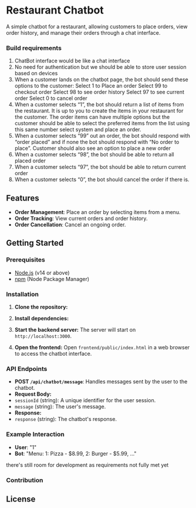# Restaurant Chatbot

A simple chatbot for a restaurant, allowing customers to place orders, view order history, and manage their orders through a chat interface.

### Build requirements
1. ChatBot interface would be like a chat interface
2. No need for authentication but we should be able to store user session based on devices
3. When a customer lands on the chatbot page, the bot should send these options to the customer:
Select 1 to Place an order
Select 99 to checkout order
Select 98 to see order history
Select 97 to see current order
Select 0 to cancel order
4. When a customer selects “1”, the bot should return a list of items from the restaurant. It is up to you to create the items in your restaurant for the customer. The order items can have multiple options but the customer should be able to select the preferred items from the list using this same number select system and place an order.
5. When a customer selects “99” out an order, the bot should respond with “order placed” and if none the bot should respond with “No order to place”. Customer should also see an option to place a new order
6. When a customer selects “98”, the bot should be able to return all placed order
7. When a customer selects “97”, the bot should be able to return current order
8. When a customer selects “0”, the bot should cancel the order if there is.


## Features
- **Order Management**: Place an order by selecting items from a menu.
- **Order Tracking**: View current orders and order history.
- **Order Cancellation**: Cancel an ongoing order.

## Getting Started

### Prerequisites
- [Node.js](https://nodejs.org/) (v14 or above)
- [npm](https://www.npmjs.com/) (Node Package Manager)

### Installation

1. **Clone the repository:**


2. **Install dependencies:**


3. **Start the backend server:**
The server will start on `http://localhost:3000`.

4. **Open the frontend:**
Open `frontend/public/index.html` in a web browser to access the chatbot interface.

### API Endpoints

- **POST `/api/chatbot/message`**: Handles messages sent by the user to the chatbot.
- **Request Body:**
 - `sessionId` (string): A unique identifier for the user session.
 - `message` (string): The user's message.
- **Response:**
 - `response` (string): The chatbot's response.

### Example Interaction
- **User**: "1"
- **Bot**: "Menu: 1: Pizza - $8.99, 2: Burger - $5.99, ..."

 there's still room for development as requirements not fully met yet

### Contribution


## License

